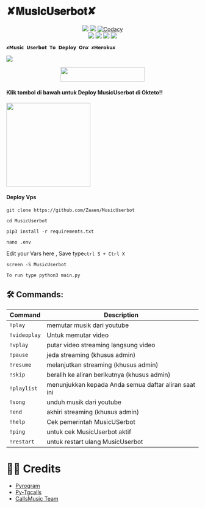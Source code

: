 #         ✘𝐌𝐮𝐬𝐢𝐜𝐔𝐬𝐞𝐫𝐛𝐨𝐭✘

</p>
<p align="center">
    <a href="https://www.python.org/" alt="made-with-python"> <img src="https://img.shields.io/badge/Made%20with-Python-black.svg?style=flat-square&logo=python&logoColor=blue&color=Blue" /></a>
    <a href="https://github.com/Zaaen/MusicUserbot/graphs/commit-activity" alt="Maintenance"> <img src="https://img.shields.io/badge/Maintained%3F-yes-Blue.svg?style=flat-square" /></a>
    <a href="https://app.codacy.com/gh/Zaaen/MusicUserbot/dashboard"> <img src="https://img.shields.io/codacy/grade/a723cb464d5a4d25be3152b5d71de82d?color=Blue&logo=codacy&style=flat-square" alt="Codacy" /></a><br>
    <a href="https://github.com/Zaaen/MusicUserbot"> <img src="https://img.shields.io/github/repo-size/Zaaen/MusicUserbot?color=Blue&logo=github&logoColor=Blue&style=flat-square" /></a>
    <a href="https://github.com/Zaaen/MusicUsetbot/issues"> <img src="https://img.shields.io/github/issues/Zaaen/MusicUserbot?color=Blue&logo=github&logoColor=blue&style=flat-square" /></a>
    <a href="https://github.com/Zaaen/MusicUserbot/network/members"> <img src="https://img.shields.io/github/forks/Zaaen/MusicUserbot?color=Blue&logo=github&logoColor=Blue&style=flat-square" /></a>  
    <a href="https://github.com/Zaaen/MusicUserbot/network/members"> <img src="https://img.shields.io/github/stars/Zaaen/MusicUserbot?color=Blue&logo=github&logoColor=Blue&style=flat-square" /></a>  
</p>






    ✘𝗠𝘂𝘀𝗶𝗰 𝗨𝘀𝗲𝗿𝗯𝗼𝘁 𝗧𝗼 𝗗𝗲𝗽𝗹𝗼𝘆 𝗢𝗻✘ ✘𝗛𝗲𝗿𝗼𝗸𝘂✘

   
<img src="https://telegra.ph/file/613f681a511feb6d1b186.jpg">

<p align="center"><a href="https://heroku.com/deploy?template=https://github.com/Zaaen/MusicUserbot"> <img src="https://img.shields.io/badge/Deploy%20To%20Heroku-Green?style=for-the-badge&logo=heroku" width="220" height="38.45"/></a></p>

<h4>Klik tombol di bawah untuk Deploy MusicUserbot di Okteto!!</h4>
<a href="https://cloud.okteto.com/deploy?repository=https://github.com/Zaaen/MusicUserBot"><img src="https://img.shields.io/badge/Deploy%20To%20Okteto-informational?style=for-the-badge&logo=Okteto" width="220""/></a>


<h4>Deploy Vps</h4>


```
git clone https://github.com/Zaaen/MusicUserbot
```

```
cd MusicUserbot
```

```
pip3 install -r requirements.txt
```

```
nano .env
```
 Edit your Vars here , Save type```ctrl S + Ctrl X```
```
screen -S MusicUserbot
```

```
To run type python3 main.py
```

## 🛠 Commands:
| Command | Description |
| ------ | ------ |
| `!play` | memutar musik dari youtube |
| `!videoplay` | Untuk memutar video  |
| `!vplay` | putar video streaming langsung video |
| `!pause` | jeda streaming (khusus admin) |
| `!resume` | melanjutkan streaming (khusus admin)|
| `!skip` | beralih ke aliran berikutnya (khusus admin) |
| `!playlist` | menunjukkan kepada Anda semua daftar aliran saat ini|
| `!song` | unduh musik dari youtube |
| `!end` |akhiri streaming (khusus admin)  |
| `!help` | Cek pemerintah MusicUSerbot |
| `!ping` | untuk cek MusicUserbot aktif |
| `!restart` | untuk restart ulang MusicUserbot |

# 👨‍💻 Credits
- [Pyrogram](https://github.com/pyrogram/pyrogram)
- [Py-Tgcalls](https://github.com/pytgcalls/pytgcalls)
- [CallsMusic Team](https://github.com/Callsmusic)
